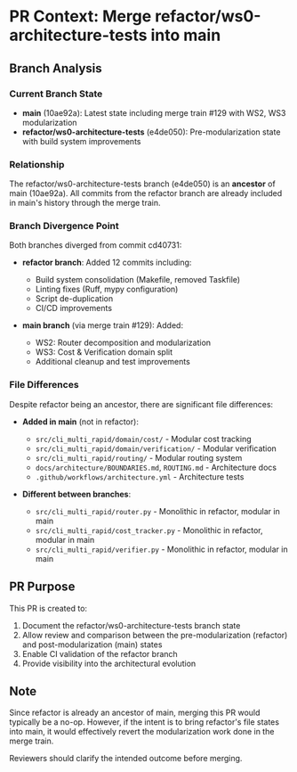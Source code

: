 # PR Context: Merge refactor/ws0-architecture-tests into main

## Branch Analysis

### Current Branch State
- **main** (10ae92a): Latest state including merge train #129 with WS2, WS3 modularization
- **refactor/ws0-architecture-tests** (e4de050): Pre-modularization state with build system improvements

### Relationship
The refactor/ws0-architecture-tests branch (e4de050) is an **ancestor** of main (10ae92a). All commits from the refactor branch are already included in main's history through the merge train.

### Branch Divergence Point
Both branches diverged from commit cd40731:
- **refactor branch**: Added 12 commits including:
  - Build system consolidation (Makefile, removed Taskfile)
  - Linting fixes (Ruff, mypy configuration)
  - Script de-duplication
  - CI/CD improvements

- **main branch** (via merge train #129): Added:
  - WS2: Router decomposition and modularization
  - WS3: Cost & Verification domain split
  - Additional cleanup and test improvements

### File Differences
Despite refactor being an ancestor, there are significant file differences:
- **Added in main** (not in refactor): 
  - `src/cli_multi_rapid/domain/cost/` - Modular cost tracking
  - `src/cli_multi_rapid/domain/verification/` - Modular verification
  - `src/cli_multi_rapid/routing/` - Modular routing system
  - `docs/architecture/BOUNDARIES.md`, `ROUTING.md` - Architecture docs
  - `.github/workflows/architecture.yml` - Architecture tests

- **Different between branches**:
  - `src/cli_multi_rapid/router.py` - Monolithic in refactor, modular in main
  - `src/cli_multi_rapid/cost_tracker.py` - Monolithic in refactor, modular in main
  - `src/cli_multi_rapid/verifier.py` - Monolithic in refactor, modular in main

## PR Purpose

This PR is created to:
1. Document the refactor/ws0-architecture-tests branch state
2. Allow review and comparison between the pre-modularization (refactor) and post-modularization (main) states
3. Enable CI validation of the refactor branch
4. Provide visibility into the architectural evolution

## Note
Since refactor is already an ancestor of main, merging this PR would typically be a no-op. However, if the intent is to bring refactor's file states into main, it would effectively revert the modularization work done in the merge train.

Reviewers should clarify the intended outcome before merging.
